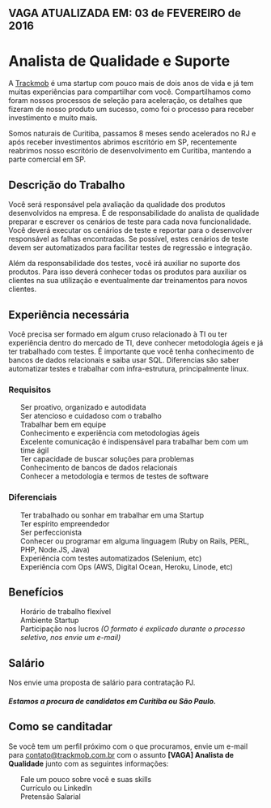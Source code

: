 <h2> VAGA ATUALIZADA EM: 03 de FEVEREIRO de 2016 </h2>
<h1>
<a id="user-content-developer-ruby" class="anchor" href="#analista-qa" aria-hidden="true"><span class="octicon octicon-link"></span></a>Analista de Qualidade e Suporte</h1>

<p>A <a href="https://github.com/Trackmob/vagas/blob/gh-pages/about-trackmob.md">Trackmob</a>  é uma startup com pouco mais de dois anos de vida e já tem muitas experiências para compartilhar com você. Compartilhamos como foram nossos processos de seleção para aceleração, os detalhes que fizeram de nosso produto um sucesso, como foi o processo para receber investimento e muito mais. 

Somos naturais de Curitiba, passamos 8 meses sendo acelerados no RJ e após receber investimentos abrimos escritório em SP, recentemente reabrimos nosso escritório de desenvolvimento em Curitiba, mantendo a parte comercial em SP.</p>

<h2>
<a id="user-content-experiência-necessária" class="anchor" href="#descricao-trabalho" aria-hidden="true"><span class="octicon octicon-link"></span></a>Descrição do Trabalho</h2>
<p>Você será responsável pela avaliação da qualidade dos produtos desenvolvidos na empresa. É de responsabilidade do analista de qualidade preparar e escrever os cenários de teste para cada nova funcionalidade. Você deverá executar os cenários de teste e reportar para o desenvolver responsável as falhas encontradas. Se possível, estes cenários de teste devem ser automatizados para facilitar testes de regressão e integração.</p>
<p>Além da responsabilidade dos testes, você irá auxiliar no suporte dos produtos. Para isso deverá conhecer todas os produtos para auxiliar os clientes na sua utilização e eventualmente  dar treinamentos para novos clientes.</p>

<h2>
<a id="user-content-experiência-necessária" class="anchor" href="#experi%C3%AAncia-necess%C3%A1ria" aria-hidden="true"><span class="octicon octicon-link"></span></a>Experiência necessária</h2>
<p>Você precisa ser formado em algum cruso relacionado à TI ou ter experiência dentro do mercado de TI, deve conhecer metodologia ágeis e já ter trabalhado com testes. É importante que você tenha conhecimento de bancos de dados relacionais e saiba usar SQL. Diferencias são saber automatizar testes e trabalhar com infra-estrutura, principalmente linux. </p>
<h3>
<a id="user-content-requisitos" class="anchor" href="#requisitos" aria-hidden="true"><span class="octicon octicon-link"></span></a>Requisitos</h3>

<ul class="task-list">
  <li>Ser proativo, organizado e autodidata</li>
  <li>Ser atencioso e cuidadoso com o trabalho</li>
  <li>Trabalhar bem em equipe</li>
  <li>Conhecimento e experiência com metodologias ágeis</li>
  <li>Excelente comunicação é indispensável para trabalhar bem com um time ágil</li>
  <li>Ter capacidade de buscar soluções para problemas</li>
  <li>Conhecimento de bancos de dados relacionais</li>
  <li>Conhecer a metodologia e termos de testes de software</li>
</ul>
<h3>
<a id="user-content-diferenciais" class="anchor" href="#diferenciais" aria-hidden="true"><span class="octicon octicon-link"></span></a>Diferenciais</h3>

<ul class="task-list">
  <li>Ter trabalhado ou sonhar em trabalhar em uma Startup</li>
  <li>Ter espírito empreendedor</li>
  <li>Ser perfeccionista</li>
  <li>Conhecer ou programar em alguma linguagem (Ruby on Rails, PERL, PHP, Node.JS, Java)</li>
  <li>Experiência com testes automatizados (Selenium, etc)</li>
  <li>Experiência com Ops (AWS, Digital Ocean, Heroku, Linode, etc)</li>
</ul>

<h2>
<a id="user-content-benefícios" class="anchor" href="#benef%C3%ADcios" aria-hidden="true"><span class="octicon octicon-link"></span></a>Benefícios</h2>

<ul class="task-list">
  <li>Horário de trabalho flexível</li>
  <li>Ambiente Startup</li>
  <li>Participação nos lucros <i>(O formato é explicado durante o processo seletivo, nos envie um e-mail)</i></li>
</ul>

<h2>
<a id="user-content-salarios" class="anchor" href="#salarios" aria-hidden="true"><span class="octicon octicon-link"></span></a>Salário</h2>
Nos envie uma proposta de salário para contratação PJ.

<h5>Estamos a procura de candidatos em Curitiba ou São Paulo.</h5>

<h2>
<a id="user-content-como-se-canditadar" class="anchor" href="#como-se-canditadar" aria-hidden="true"><span class="octicon octicon-link"></span></a>Como se canditadar</h2>

<p>Se você tem um perfil próximo com o que procuramos, envie um e-mail para <a href="mailto:contato@trackmob.com.br">contato@trackmob.com.br</a> com o assunto <strong>[VAGA] Analista de Qualidade</strong> junto com as seguintes informações:</p>

<ul class="task-list">
<li>Fale um pouco sobre você e suas skills</li>
<li>Currículo ou LinkedIn</li>
<li>Pretensão Salarial</li>
</ul>
